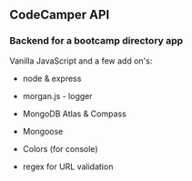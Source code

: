 ## CodeCamper API
### Backend for a bootcamp directory app

Vanilla JavaScript and a few add on's:

* node & express

* morgan.js - logger

* MongoDB Atlas & Compass

* Mongoose

* Colors (for console)

* regex for URL validation